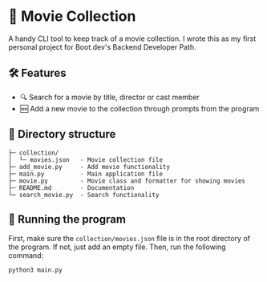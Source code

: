 # 🎥 Movie Collection

A handy CLI tool to keep track of a movie collection. I wrote this as my first personal project for Boot.dev's Backend Developer Path.

## 🛠️ Features

* 🔍 Search for a movie by title, director or cast member
* 🆕 Add a new movie to the collection through prompts from the program

## 📁 Directory structure

```
├─ collection/
│  └─ movies.json   - Movie collection file
├─ add_movie.py     - Add movie functionality
├─ main.py          - Main application file
├─ movie.py         - Movie class and formatter for showing movies
├─ README.md        - Documentation
└─ search_movie.py  - Search functionality
```

## 🔧 Running the program

First, make sure the `collection/movies.json` file is in the root directory of the program. If not, just add an empty file. Then, run the following command:

`python3 main.py`
